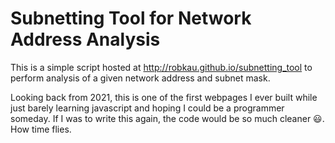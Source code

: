 # Subnetting Tool for Network Address Analysis  
This is a simple script hosted at http://robkau.github.io/subnetting_tool to perform analysis of a given network address and subnet mask. 

Looking back from 2021, this is one of the first webpages I ever built while just barely learning javascript and hoping I could be a programmer someday. 
If I was to write this again, the code would be so much cleaner 😃. 
How time flies.
